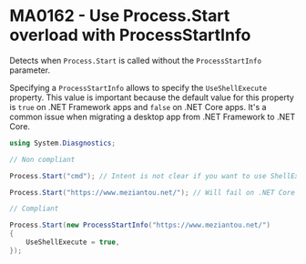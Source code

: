 # MA0162 - Use Process.Start overload with ProcessStartInfo

Detects when `Process.Start` is called without the `ProcessStartInfo` parameter.

Specifying a `ProcessStartInfo` allows to specify the `UseShellExecute` property. This value is important because the default value for this property is `true` on .NET Framework apps and `false` on .NET Core apps. It's a common issue when migrating a desktop app from .NET Framework to .NET Core.

````c#
using System.Diasgnostics;

// Non compliant

Process.Start("cmd"); // Intent is not clear if you want to use ShellExecute or not

Process.Start("https://www.meziantou.net/"); // Will fail on .NET Core apps

// Compliant

Process.Start(new ProcessStartInfo("https://www.meziantou.net/")
{
    UseShellExecute = true,
});

````
